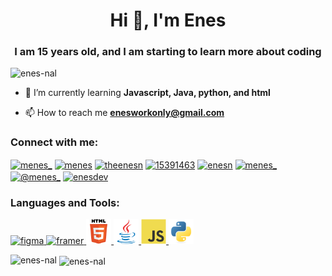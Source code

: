 <h1 align="center">Hi 👋, I'm Enes</h1>
<h3 align="center">I am 15 years old, and I am starting to learn more about coding</h3>

<p align="left"> <img src="https://komarev.com/ghpvc/?username=enes-nal&label=Profile%20views&color=0e75b6&style=flat" alt="enes-nal" /> </p>

- 🌱 I’m currently learning **Javascript, Java, python, and html**

- 📫 How to reach me **enesworkonly@gmail.com**

<h3 align="left">Connect with me:</h3>
<p align="left">
<a href="https://codepen.io/menes_" target="blank"><img align="center" src="https://cdn.jsdelivr.net/npm/simple-icons@3.0.1/icons/codepen.svg" alt="menes_" height="30" width="40" /></a>
<a href="https://dev.to/menes" target="blank"><img align="center" src="https://cdn.jsdelivr.net/npm/simple-icons@3.0.1/icons/dev-dot-to.svg" alt="menes" height="30" width="40" /></a>
<a href="https://twitter.com/theenesn" target="blank"><img align="center" src="https://cdn.jsdelivr.net/npm/simple-icons@3.0.1/icons/twitter.svg" alt="theenesn" height="30" width="40" /></a>
<a href="https://stackoverflow.com/users/15391463" target="blank"><img align="center" src="https://cdn.jsdelivr.net/npm/simple-icons@3.0.1/icons/stackoverflow.svg" alt="15391463" height="30" width="40" /></a>
<a href="https://codesandbox.com/enesn" target="blank"><img align="center" src="https://cdn.jsdelivr.net/npm/simple-icons@3.0.1/icons/codesandbox.svg" alt="enesn" height="30" width="40" /></a>
<a href="https://dribbble.com/menes_" target="blank"><img align="center" src="https://cdn.jsdelivr.net/npm/simple-icons@3.0.1/icons/dribbble.svg" alt="menes_" height="30" width="40" /></a>
<a href="https://medium.com/@menes_" target="blank"><img align="center" src="https://cdn.jsdelivr.net/npm/simple-icons@3.0.1/icons/medium.svg" alt="@menes_" height="30" width="40" /></a>
<a href="https://www.youtube.com/c/enesdev" target="blank"><img align="center" src="https://cdn.jsdelivr.net/npm/simple-icons@3.0.1/icons/youtube.svg" alt="enesdev" height="30" width="40" /></a>
</p>

<h3 align="left">Languages and Tools:</h3>
<p align="left"> <a href="https://www.figma.com/" target="_blank"> <img src="https://www.vectorlogo.zone/logos/figma/figma-icon.svg" alt="figma" width="40" height="40"/> </a> <a href="https://www.framer.com/" target="_blank"> <img src="https://www.vectorlogo.zone/logos/framer/framer-icon.svg" alt="framer" width="40" height="40"/> </a> <a href="https://www.w3.org/html/" target="_blank"> <img src="https://raw.githubusercontent.com/devicons/devicon/master/icons/html5/html5-original-wordmark.svg" alt="html5" width="40" height="40"/> </a> <a href="https://www.java.com" target="_blank"> <img src="https://raw.githubusercontent.com/devicons/devicon/master/icons/java/java-original.svg" alt="java" width="40" height="40"/> </a> <a href="https://developer.mozilla.org/en-US/docs/Web/JavaScript" target="_blank"> <img src="https://raw.githubusercontent.com/devicons/devicon/master/icons/javascript/javascript-original.svg" alt="javascript" width="40" height="40"/> </a> <a href="https://www.python.org" target="_blank"> <img src="https://raw.githubusercontent.com/devicons/devicon/master/icons/python/python-original.svg" alt="python" width="40" height="40"/> </a> </p>

<p><img align="left" src="https://github-readme-stats.vercel.app/api/top-langs?username=enes-nal&show_icons=true&locale=en&layout=compact" alt="enes-nal" /></p>

<p>&nbsp;<img align="center" src="https://github-readme-stats.vercel.app/api?username=enes-nal&show_icons=true&locale=en" alt="enes-nal" /></p>
